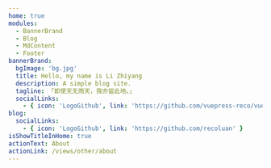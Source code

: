 ```yaml
---
home: true
modules:
  - BannerBrand
  - Blog
  - MdContent
  - Footer
bannerBrand:
  bgImage: 'bg.jpg'
  title: Hello, my name is Li Zhiyang 
  description: A simple blog site.
  tagline: 「即使天无雨天，我亦留此地。」
  socialLinks:
    - { icon: 'LogoGithub', link: 'https://github.com/vuepress-reco/vuepress-theme-reco' }
blog:
  socialLinks:
    - { icon: 'LogoGithub', link: 'https://github.com/recoluan' }
isShowTitleInHome: true
actionText: About
actionLink: /views/other/about
---
```

